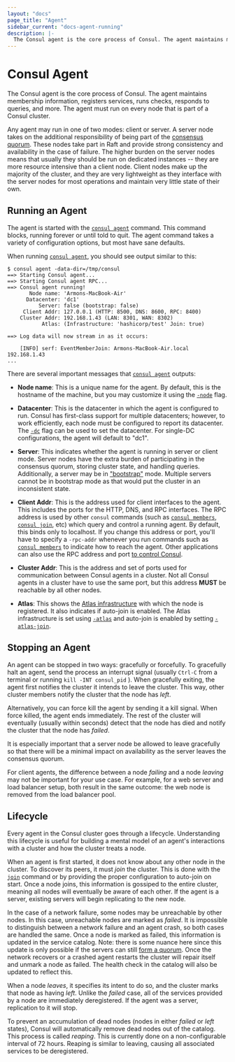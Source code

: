 ```yaml
---
layout: "docs"
page_title: "Agent"
sidebar_current: "docs-agent-running"
description: |-
  The Consul agent is the core process of Consul. The agent maintains membership information, registers services, runs checks, responds to queries, and more. The agent must run on every node that is part of a Consul cluster.
---
```


# Consul Agent

The Consul agent is the core process of Consul. The agent maintains membership
information, registers services, runs checks, responds to queries,
and more. The agent must run on every node that is part of a Consul cluster.

Any agent may run in one of two modes: client or server. A server
node takes on the additional responsibility of being part of the [consensus quorum](/docs/internals/consensus.html).
These nodes take part in Raft and provide strong consistency and availability in
the case of failure. The higher burden on the server nodes means that usually they
should be run on dedicated instances -- they are more resource intensive than a client
node. Client nodes make up the majority of the cluster, and they are very lightweight
as they interface with the server nodes for most operations and maintain very little state
of their own.

## Running an Agent

The agent is started with the [`consul agent`](/docs/commands/agent.html) command. This
command blocks, running forever or until told to quit. The agent command takes a variety
of configuration options, but most have sane defaults.

When running [`consul agent`](/docs/commands/agent.html), you should see output similar to this:

```text
$ consul agent -data-dir=/tmp/consul
==> Starting Consul agent...
==> Starting Consul agent RPC...
==> Consul agent running!
       Node name: 'Armons-MacBook-Air'
      Datacenter: 'dc1'
          Server: false (bootstrap: false)
     Client Addr: 127.0.0.1 (HTTP: 8500, DNS: 8600, RPC: 8400)
    Cluster Addr: 192.168.1.43 (LAN: 8301, WAN: 8302)
           Atlas: (Infrastructure: 'hashicorp/test' Join: true)

==> Log data will now stream in as it occurs:

    [INFO] serf: EventMemberJoin: Armons-MacBook-Air.local 192.168.1.43
...
```

There are several important messages that [`consul agent`](/docs/commands/agent.html) outputs:

* **Node name**: This is a unique name for the agent. By default, this
  is the hostname of the machine, but you may customize it using the
  [`-node`](/docs/agent/options.html#_node) flag.

* **Datacenter**: This is the datacenter in which the agent is configured to run.
 Consul has first-class support for multiple datacenters; however, to work efficiently,
 each node must be configured to report its datacenter. The [`-dc`](/docs/agent/options.html#_dc) flag
 can be used to set the datacenter. For single-DC configurations, the agent
 will default to "dc1".

* **Server**: This indicates whether the agent is running in server or client mode.
  Server nodes have the extra burden of participating in the consensus quorum,
  storing cluster state, and handling queries. Additionally, a server may be
  in ["bootstrap"](/docs/agent/options.html#_bootstrap_expect) mode. Multiple servers
  cannot be in bootstrap mode as that would put the cluster in an inconsistent state.

* **Client Addr**: This is the address used for client interfaces to the agent.
  This includes the ports for the HTTP, DNS, and RPC interfaces. The RPC
  address is used by other `consul` commands (such as
  [`consul members`](/docs/commands/members.html), [`consul join`](/docs/commands/join.html),
  etc) which query and control a running agent. By default, this binds only to localhost. If you
  change this address or port, you'll have to specify a `-rpc-addr` whenever you run
  commands such as [`consul members`](/docs/commands/members.html) to indicate how to
  reach the agent. Other applications can also use the RPC address and port
  [to control Consul](/docs/agent/rpc.html).

* **Cluster Addr**: This is the address and set of ports used for communication between
  Consul agents in a cluster. Not all Consul agents in a cluster have to
  use the same port, but this address **MUST** be reachable by all other nodes.

* **Atlas**: This shows the [Atlas infrastructure](https://atlas.hashicorp.com)
  with which the node is registered. It also indicates if auto-join is enabled.
  The Atlas infrastructure is set using [`-atlas`](/docs/agent/options.html#_atlas)
  and auto-join is enabled by setting [`-atlas-join`](/docs/agent/options.html#_atlas_join).

## Stopping an Agent

An agent can be stopped in two ways: gracefully or forcefully. To gracefully
halt an agent, send the process an interrupt signal (usually
`Ctrl-C` from a terminal or running `kill -INT consul_pid` ). When gracefully exiting, the agent first notifies
the cluster it intends to leave the cluster. This way, other cluster members
notify the cluster that the node has _left_.

Alternatively, you can force kill the agent by sending it a kill signal.
When force killed, the agent ends immediately. The rest of the cluster will
eventually (usually within seconds) detect that the node has died and
notify the cluster that the node has _failed_.

It is especially important that a server node be allowed to leave gracefully
so that there will be a minimal impact on availability as the server leaves
the consensus quorum.

For client agents, the difference between a node _failing_ and a node _leaving_
may not be important for your use case. For example, for a web server and load
balancer setup, both result in the same outcome: the web node is removed
from the load balancer pool.

## Lifecycle

Every agent in the Consul cluster goes through a lifecycle. Understanding
this lifecycle is useful for building a mental model of an agent's interactions
with a cluster and how the cluster treats a node.

When an agent is first started, it does not know about any other node in the cluster.
To discover its peers, it must _join_ the cluster. This is done with the
[`join`](/docs/commands/join.html)
command or by providing the proper configuration to auto-join on start. Once a node
joins, this information is gossiped to the entire cluster, meaning all nodes will
eventually be aware of each other. If the agent is a server, existing servers will
begin replicating to the new node.

In the case of a network failure, some nodes may be unreachable by other nodes.
In this case, unreachable nodes are marked as _failed_. It is impossible to distinguish
between a network failure and an agent crash, so both cases are handled the same.
Once a node is marked as failed, this information is updated in the service catalog.
Note: there is some nuance here since this update is only possible if the servers can
still [form a quorum](/docs/internals/consensus.html). Once the network recovers
or a crashed agent restarts the cluster will repair itself and unmark
a node as failed. The health check in the catalog will also be updated to reflect
this.

When a node _leaves_, it specifies its intent to do so, and the cluster
marks that node as having _left_. Unlike the _failed_ case, all of the
services provided by a node are immediately deregistered. If the agent was
a server, replication to it will stop.

To prevent an accumulation of dead nodes (nodes in either _failed_ or _left_ states),
Consul will automatically remove dead nodes out of the catalog. This process is
called _reaping_. This is currently done on a non-configurable interval of 72 hours.
Reaping is similar to leaving, causing all associated services to be deregistered.
